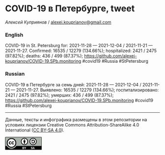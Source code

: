COVID-19 в Петербурге, tweet
============================

*Алексей Куприянов* /
<a href="mailto:alexei.kouprianov@gmail.com" class="email">alexei.kouprianov@gmail.com</a>

### English

COVID-19 in St. Petersburg for: 2021-11-28 — 2021-12-04 / 2021-11-21 —
2021-11-27. Сonfirmed: 16535 / 12279 (134.66%); hospitalized: 2421 /
2475 (97.82%); deaths: 436 / 499 (87.37%);
<a href="https://github.com/alexei-kouprianov/COVID-19.SPb.monitoring" class="uri">https://github.com/alexei-kouprianov/COVID-19.SPb.monitoring</a>
\#covid19 \#Russia \#StPetersburg

### Russian

COVID-19 в Петербурге за семь дней: 2021-11-28 — 2021-12-04 / 2021-11-21
— 2021-11-27. Выявлено: 16535 / 12279 (134.66%); госпитализировано: 2421
/ 2475 (97.82%); умерших: 436 / 499 (87.37%);
<a href="https://github.com/alexei-kouprianov/COVID-19.SPb.monitoring" class="uri">https://github.com/alexei-kouprianov/COVID-19.SPb.monitoring</a>
\#covid19 \#Russia \#StPetersburg

------------------------------------------------------------------------

Данные, тексты и инфографика размещены в этом репозитории на условиях
лицензии Creative Commons Attribution-ShareAlike 4.0 International ([CC
BY-SA 4.0](https://creativecommons.org/licenses/by-sa/4.0/)).

![](../misc/CC-BY-SA-icon.png "CC-BY-SA")
